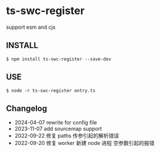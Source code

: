 # ts-swc-register

support esm and cjs

## INSTALL

```
$ npm install ts-swc-register --save-dev
```

## USE

```
$ node -r ts-swc-register entry.ts
```

## Changelog
- 2024-04-07 rewrite for config file
- 2023-11-07 add sourcemap support
- 2022-09-22 修复 paths 传参引起的解析错误
- 2022-09-20 修复 worker 新建 node 进程 空参数引起的报错
